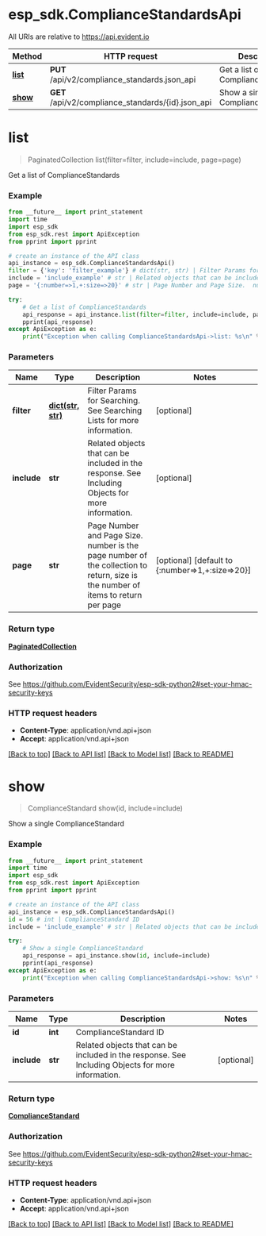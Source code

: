 # esp_sdk.ComplianceStandardsApi

All URIs are relative to https://api.evident.io

Method | HTTP request | Description
------------- | ------------- | -------------
[**list**](ComplianceStandardsApi.md#list) | **PUT** /api/v2/compliance_standards.json_api | Get a list of ComplianceStandards
[**show**](ComplianceStandardsApi.md#show) | **GET** /api/v2/compliance_standards/{id}.json_api | Show a single ComplianceStandard


# **list**
> PaginatedCollection list(filter=filter, include=include, page=page)

Get a list of ComplianceStandards

### Example 
```python
from __future__ import print_statement
import time
import esp_sdk
from esp_sdk.rest import ApiException
from pprint import pprint

# create an instance of the API class
api_instance = esp_sdk.ComplianceStandardsApi()
filter = {'key': 'filter_example'} # dict(str, str) | Filter Params for Searching.  See Searching Lists for more information. (optional)
include = 'include_example' # str | Related objects that can be included in the response.  See Including Objects for more information. (optional)
page = '{:number=>1,+:size=>20}' # str | Page Number and Page Size.  number is the page number of the collection to return, size is the number of items to return per page (optional) (default to {:number=>1,+:size=>20})

try: 
    # Get a list of ComplianceStandards
    api_response = api_instance.list(filter=filter, include=include, page=page)
    pprint(api_response)
except ApiException as e:
    print("Exception when calling ComplianceStandardsApi->list: %s\n" % e)
```

### Parameters

Name | Type | Description  | Notes
------------- | ------------- | ------------- | -------------
 **filter** | [**dict(str, str)**](str.md)| Filter Params for Searching.  See Searching Lists for more information. | [optional] 
 **include** | **str**| Related objects that can be included in the response.  See Including Objects for more information. | [optional] 
 **page** | **str**| Page Number and Page Size.  number is the page number of the collection to return, size is the number of items to return per page | [optional] [default to {:number&#x3D;&gt;1,+:size&#x3D;&gt;20}]

### Return type

[**PaginatedCollection**](PaginatedCollection.md)

### Authorization

See https://github.com/EvidentSecurity/esp-sdk-python2#set-your-hmac-security-keys

### HTTP request headers

 - **Content-Type**: application/vnd.api+json
 - **Accept**: application/vnd.api+json

[[Back to top]](#) [[Back to API list]](../README.md#documentation-for-api-endpoints) [[Back to Model list]](../README.md#documentation-for-models) [[Back to README]](../README.md)

# **show**
> ComplianceStandard show(id, include=include)

Show a single ComplianceStandard

### Example 
```python
from __future__ import print_statement
import time
import esp_sdk
from esp_sdk.rest import ApiException
from pprint import pprint

# create an instance of the API class
api_instance = esp_sdk.ComplianceStandardsApi()
id = 56 # int | ComplianceStandard ID
include = 'include_example' # str | Related objects that can be included in the response.  See Including Objects for more information. (optional)

try: 
    # Show a single ComplianceStandard
    api_response = api_instance.show(id, include=include)
    pprint(api_response)
except ApiException as e:
    print("Exception when calling ComplianceStandardsApi->show: %s\n" % e)
```

### Parameters

Name | Type | Description  | Notes
------------- | ------------- | ------------- | -------------
 **id** | **int**| ComplianceStandard ID | 
 **include** | **str**| Related objects that can be included in the response.  See Including Objects for more information. | [optional] 

### Return type

[**ComplianceStandard**](ComplianceStandard.md)

### Authorization

See https://github.com/EvidentSecurity/esp-sdk-python2#set-your-hmac-security-keys

### HTTP request headers

 - **Content-Type**: application/vnd.api+json
 - **Accept**: application/vnd.api+json

[[Back to top]](#) [[Back to API list]](../README.md#documentation-for-api-endpoints) [[Back to Model list]](../README.md#documentation-for-models) [[Back to README]](../README.md)

